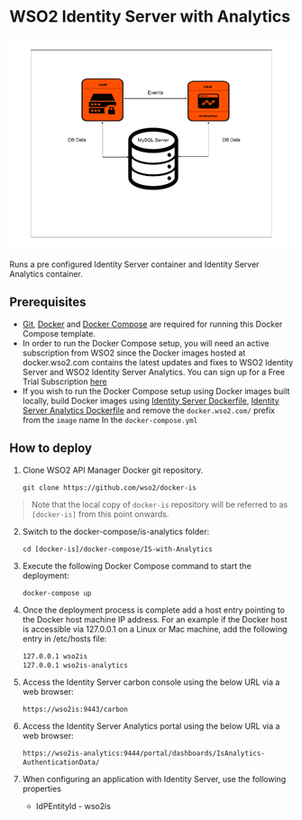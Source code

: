 # WSO2 Identity Server with Analytics

![WSO2 Identity Server with Analytics](deployment-diagram.png)

Runs a pre configured Identity Server container and Identity Server Analytics container.

## Prerequisites

 * [Git](https://git-scm.com/book/en/v2/Getting-Started-Installing-Git), [Docker](https://www.docker.com/get-docker) and [Docker Compose](https://docs.docker.com/compose/install/#install-compose) are required for running this Docker Compose template.
 * In order to run the Docker Compose setup, you will need an active subscription from WSO2 since the 
  Docker images hosted at docker.wso2.com contains the latest updates and fixes to WSO2 Identity Server and 
  WSO2 Identity Server Analytics. You can sign up for a Free Trial Subscription [here](https://wso2.com/free-trial-subscription)
 * If you wish to run the Docker Compose setup using Docker images built locally, build Docker images using [Identity Server Dockerfile](../../dockerfiles/is/README.md), [Identity Server Analytics Dockerfile](../../dockerfiles/is-analytics/README.md) and remove the `docker.wso2.com/` prefix from the `image` name In the `docker-compose.yml`
## How to deploy

  1. Clone WSO2 API Manager Docker git repository.
     ```
     git clone https://github.com/wso2/docker-is
     ```
  > Note that the local copy of `docker-is` repository will be referred to as `[docker-is]` from this point onwards.

  2. Switch to the docker-compose/is-analytics folder:
     ```
     cd [docker-is]/docker-compose/IS-with-Analytics
     ```

  3. Execute the following Docker Compose command to start the deployment:
     ```
     docker-compose up
     ```

  4. Once the deployment process is complete add a host entry pointing to the Docker host machine IP address. For an example if the Docker host is accessible via 127.0.0.1 on a Linux or Mac machine, add the following entry in /etc/hosts file:

     ```
     127.0.0.1 wso2is
     127.0.0.1 wso2is-analytics
     ```

  5. Access the Identity Server carbon console using the below URL via a web browser:
     ```
     https://wso2is:9443/carbon
     ```
  6. Access the Identity Server Analytics portal using the below URL via a web browser:
     ```
     https://wso2is-analytics:9444/portal/dashboards/IsAnalytics-AuthenticationData/
     ```

  7. When configuring an application with Identity Server, use the following properties
      * IdPEntityId - wso2is
